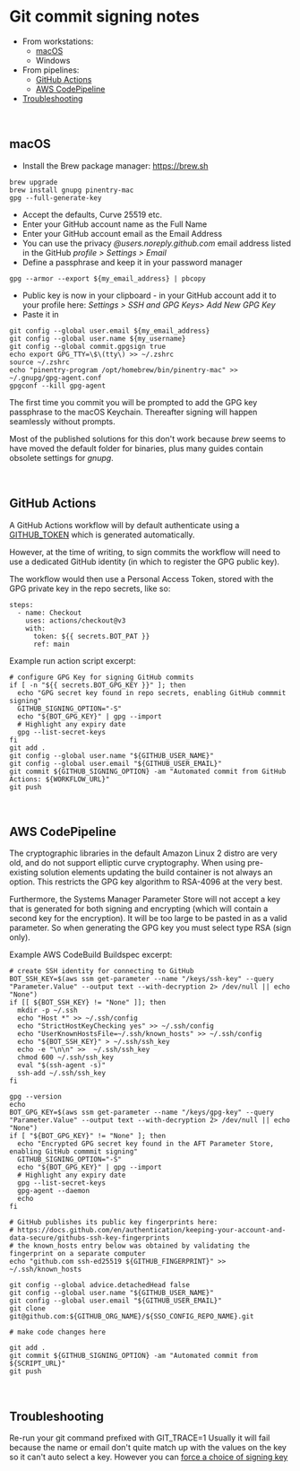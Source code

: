 # Git commit signing notes

- From workstations:
  - [macOS](#From-the-macOS-Terminal)
  - Windows
- From pipelines:
  - [GitHub Actions](#GitHub-Actions)
  - [AWS CodePipeline](#AWS-CodePipeline)
- [Troubleshooting](#Troubleshooting)
<br>


## macOS
- Install the Brew package manager: https://brew.sh
```
brew upgrade
brew install gnupg pinentry-mac
gpg --full-generate-key
```
- Accept the defaults, Curve 25519 etc.
- Enter your GitHub account name as the Full Name
- Enter your GitHub account email as the Email Address
- You can use the privacy *@users.noreply.github.com* email address listed in the GitHub *profile > Settings > Email*
- Define a passphrase and keep it in your password manager
```
gpg --armor --export ${my_email_address} | pbcopy
```
 
- Public key is now in your clipboard - in your GitHub account add it to your profile here:
*Settings > SSH and GPG Keys> Add New GPG Key*
- Paste it in
```
git config --global user.email ${my_email_address}
git config --global user.name ${my_username}
git config --global commit.gpgsign true
echo export GPG_TTY=\$\(tty\) >> ~/.zshrc
source ~/.zshrc
echo "pinentry-program /opt/homebrew/bin/pinentry-mac" >> ~/.gnupg/gpg-agent.conf
gpgconf --kill gpg-agent
```
The first time you commit you will be prompted to add the GPG key passphrase to the macOS Keychain. Thereafter signing will happen seamlessly without prompts.

Most of the published solutions for this don't work because *brew* seems to have moved the default folder for binaries, plus many guides contain obsolete settings for *gnupg*.

<br>


## GitHub Actions
A GitHub Actions workflow will by default authenticate using a [GITHUB_TOKEN](https://docs.github.com/en/actions/security-guides/automatic-token-authentication) which is generated automatically.

However, at the time of writing, to sign commits the workflow will need to use a dedicated GitHub identity (in which to register the GPG public key).

The workflow would then use a Personal Access Token, stored with the GPG private key in the repo secrets, like so:
```
steps:
  - name: Checkout
    uses: actions/checkout@v3
    with:
      token: ${{ secrets.BOT_PAT }}
      ref: main
```
Example run action script excerpt:
```
# configure GPG Key for signing GitHub commits
if [ -n "${{ secrets.BOT_GPG_KEY }}" ]; then
  echo "GPG secret key found in repo secrets, enabling GitHub commmit signing"
  GITHUB_SIGNING_OPTION="-S"
  echo "${BOT_GPG_KEY}" | gpg --import
  # Highlight any expiry date
  gpg --list-secret-keys
fi
git add .
git config --global user.name "${GITHUB_USER_NAME}"
git config --global user.email "${GITHUB_USER_EMAIL}"
git commit ${GITHUB_SIGNING_OPTION} -am "Automated commit from GitHub Actions: ${WORKFLOW_URL}"
git push
```

<br>


## AWS CodePipeline

The cryptographic libraries in the default Amazon Linux 2 distro are very old, and do not support elliptic curve cryptography. When using pre-existing solution elements updating the build container is not always an option. This restricts the GPG key algorithm to RSA-4096 at the very best.

Furthermore, the Systems Manager Parameter Store will not accept a key that is generated for both signing and encrypting (which will contain a second key for the encryption). It will be too large to be pasted in as a valid parameter. So when generating the GPG key you must select type RSA (sign only).

Example AWS CodeBuild Buildspec excerpt:
```
# create SSH identity for connecting to GitHub 
BOT_SSH_KEY=$(aws ssm get-parameter --name "/keys/ssh-key" --query "Parameter.Value" --output text --with-decryption 2> /dev/null || echo "None")
if [[ ${BOT_SSH_KEY} != "None" ]]; then
  mkdir -p ~/.ssh
  echo "Host *" >> ~/.ssh/config
  echo "StrictHostKeyChecking yes" >> ~/.ssh/config
  echo "UserKnownHostsFile=~/.ssh/known_hosts" >> ~/.ssh/config
  echo "${BOT_SSH_KEY}" > ~/.ssh/ssh_key
  echo -e "\n\n" >>  ~/.ssh/ssh_key
  chmod 600 ~/.ssh/ssh_key
  eval "$(ssh-agent -s)"
  ssh-add ~/.ssh/ssh_key
fi

gpg --version
echo
BOT_GPG_KEY=$(aws ssm get-parameter --name "/keys/gpg-key" --query "Parameter.Value" --output text --with-decryption 2> /dev/null || echo "None")
if [ "${BOT_GPG_KEY}" != "None" ]; then
  echo "Encrypted GPG secret key found in the AFT Parameter Store, enabling GitHub commmit signing" 
  GITHUB_SIGNING_OPTION="-S"
  echo "${BOT_GPG_KEY}" | gpg --import
  # Highlight any expiry date
  gpg --list-secret-keys
  gpg-agent --daemon
  echo
fi

# GitHub publishes its public key fingerprints here:
# https://docs.github.com/en/authentication/keeping-your-account-and-data-secure/githubs-ssh-key-fingerprints
# the known_hosts entry below was obtained by validating the fingerprint on a separate computer
echo "github.com ssh-ed25519 ${GITHUB_FINGERPRINT}" >> ~/.ssh/known_hosts

git config --global advice.detachedHead false
git config --global user.name "${GITHUB_USER_NAME}"
git config --global user.email "${GITHUB_USER_EMAIL}"
git clone git@github.com:${GITHUB_ORG_NAME}/${SSO_CONFIG_REPO_NAME}.git

# make code changes here

git add .
git commit ${GITHUB_SIGNING_OPTION} -am "Automated commit from ${SCRIPT_URL}"
git push
```

<br>

## Troubleshooting
Re-run your git command prefixed with GIT_TRACE=1
Usually it will fail because the name or email don't quite match up with the values on the key so it can't auto select a key. However you can [force a choice of signing key](https://docs.github.com/en/authentication/managing-commit-signature-verification/telling-git-about-your-signing-key)

